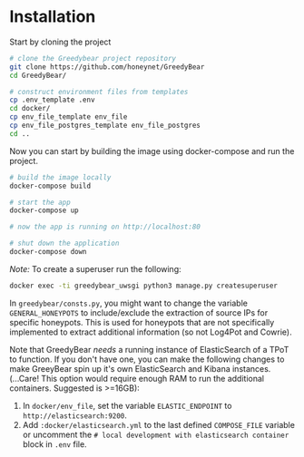 # Installation

Start by cloning the project
```bash
# clone the Greedybear project repository
git clone https://github.com/honeynet/GreedyBear
cd GreedyBear/

# construct environment files from templates
cp .env_template .env
cd docker/
cp env_file_template env_file
cp env_file_postgres_template env_file_postgres
cd ..
```

Now you can start by building the image using docker-compose and run the project.

```bash
# build the image locally
docker-compose build

# start the app
docker-compose up

# now the app is running on http://localhost:80

# shut down the application
docker-compose down
```
*Note:* To create a superuser run the following:
```bash
docker exec -ti greedybear_uwsgi python3 manage.py createsuperuser
```

In `greedybear/consts.py`, you might want to change the variable `GENERAL_HONEYPOTS` to include/exclude the extraction of source IPs for specific honeypots.
This is used for honeypots that are not specifically implemented to extract additional information (so not Log4Pot and Cowrie).

Note that GreedyBear *needs* a running instance of ElasticSearch of a TPoT to function.
If you don't have one, you can make the following changes to make GreeyBear spin up it's own ElasticSearch and Kibana instances.
(...Care! This option would require enough RAM to run the additional containers. Suggested is >=16GB):

1. In ```docker/env_file```, set the variable ```ELASTIC_ENDPOINT``` to ```http://elasticsearch:9200```.
2. Add ```:docker/elasticsearch.yml``` to the last defined ```COMPOSE_FILE``` variable or uncomment the ```# local development with elasticsearch container``` block in ```.env``` file.